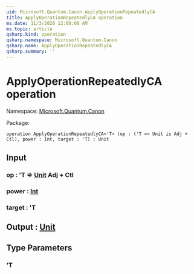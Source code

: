 ```yaml
---
uid: Microsoft.Quantum.Canon.ApplyOperationRepeatedlyCA
title: ApplyOperationRepeatedlyCA operation
ms.date: 11/3/2020 12:00:00 AM
ms.topic: article
qsharp.kind: operation
qsharp.namespace: Microsoft.Quantum.Canon
qsharp.name: ApplyOperationRepeatedlyCA
qsharp.summary: ''
---
```


# ApplyOperationRepeatedlyCA operation

Namespace: [Microsoft.Quantum.Canon](xref:Microsoft.Quantum.Canon)

Package: [](https://nuget.org/packages/)




```qsharp
operation ApplyOperationRepeatedlyCA<'T> (op : ('T => Unit is Adj + Ctl), power : Int, target : 'T) : Unit
```


## Input

### op : 'T => [Unit](xref:microsoft.quantum.lang-ref.unit) Adj + Ctl




### power : [Int](xref:microsoft.quantum.lang-ref.int)




### target : 'T





## Output : [Unit](xref:microsoft.quantum.lang-ref.unit)



## Type Parameters

### 'T


